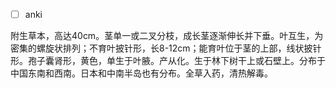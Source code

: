 * [ ] anki

附生草本，高达40cm。茎单一或二叉分枝，成长茎逐渐伸长并下垂。叶互生，为密集的螺旋状排列；不育叶披针形，长8-12cm；能育叶位于茎的上部，线状披针形。孢子囊肾形，黄色，单生于叶腋。产从化。生于林下树干上或石壁上。分布于中国东南和西南。日本和中南半岛也有分布。全草入药，清热解毒。
